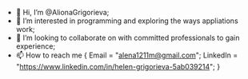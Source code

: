 - 👋 Hi, I’m @AlionaGrigorieva;
- 👀 I’m interested in programming and exploring the ways appliations work;
- 💞️ I’m looking to collaborate on with committed professionals to gain experience;
- 📫 How to reach me
              {
              Email = "alena1211m@gmail.com";
              LinkedIn = "https://www.linkedin.com/in/helen-grigorieva-5ab039214";
              }

<!---
AlionaGrigorieva/AlionaGrigorieva is a ✨ special ✨ repository because its `README.md` (this file) appears on your GitHub profile.
You can click the Preview link to take a look at your changes.
--->
